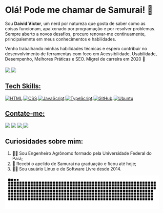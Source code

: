 # Olá! Pode me chamar de Samurai! :cowboy_hat_face:

Sou **Daivid Victor**, um nerd por natureza que gosta de saber como as coisas funcionam, apaixonado por programação e por resolver problemas. Sempre aberto a novos desafios, procuro renovar-me continuamente, principalemnte em meus conhecimentos e habilidades.

Venho trabalhando minhas habilidades técnicas e espero contribuir no desenvolvimento de ferramentas com foco em Acessibilidade, Usabilidade, Desempenho, Melhores Práticas e SEO. Migrei de carreira em 2020 :rocket:

####

<div>
  <a href="https://github.com/DaividVictor">
  <img align="stretch" src="https://github-readme-stats.vercel.app/api?username=DaividVictor&show_icons=true&theme=dracula&include_all_commits=true&count_private=true"/>
  <img align="stretch" src="https://github-readme-stats.vercel.app/api/top-langs/?username=DaividVictor&layout=compact&langs_count=7&theme=dracula"/>
</div>

## Tech Skills:
<div style="display: inline_block">
  <img align="center" alt="HTML" height="30" width="90" src="https://img.shields.io/badge/HTML5-E34F26?style=for-the-badge&logo=html5&logoColor=white">
  <img align="center" alt="CSS" height="30" width="90" src="https://img.shields.io/badge/CSS3-1572B6?style=for-the-badge&logo=css3&logoColor=white">
  <img align="center" alt="JavaScript" height="30" width="90" src="https://img.shields.io/badge/JavaScript-F7DF1E?style=for-the-badge&logo=javascript&logoColor=black">
  <img align="center" alt="TypeScript" height="30" width="90" src="https://img.shields.io/badge/TypeScript-007ACC?style=for-the-badge&logo=typescript&logoColor=white">
  <img align="center" alt="GitHub" height="30" width="90" src="https://img.shields.io/badge/GitHub-323330?style=for-the-badge&logo=github&logoColor=white">
  <img align="center" alt="Ubuntu" height="30" width="90" src="https://img.shields.io/badge/Ubuntu-E95420?style=for-the-badge&logo=ubuntu&logoColor=white">
</div>
  
## Contate-me:
<div>
  <a href="https://instagram.com/daivid_victor" target="_blank"><img src="https://img.shields.io/badge/Instagram-%23E4405F?style=for-the-badge&logo=instagram&logoColor=white" target="_blank"></a>
 	<a href="https://www.linkedin.com/in/daivid-victor" target="_blank"><img src="https://img.shields.io/badge/-LinkedIn-%230077B5?style=for-the-badge&logo=linkedin&logoColor=white" target="_blank"></a> 
  <a href="https://twitter.com/Daivid_Victor" target="_blank"><img src="https://img.shields.io/badge/Twitter-1DA1F2?style=for-the-badge&logo=twitter&logoColor=white">
  <a href="mailto:daividvictor@gmail.com"><img src="https://img.shields.io/badge/Gmail-DC322F?style=for-the-badge&logo=gmail&logoColor=white" target="_blank"></a>
</div>

## Curiosidades sobre mim:
1. 👨‍🎓 Sou Engenheiro Agrônomo formado pela Universidade Federal do Pará;
2. 🤠 Recebi o apelido de Samurai na graduação e ficou até hoje;
3. 👨‍💻 Sou usuário Linux e de Software Livre desde 2014.

![Snake animation](https://github.com/DaividVictor/DaividVictor/blob/output/github-contribution-grid-snake.svg)
